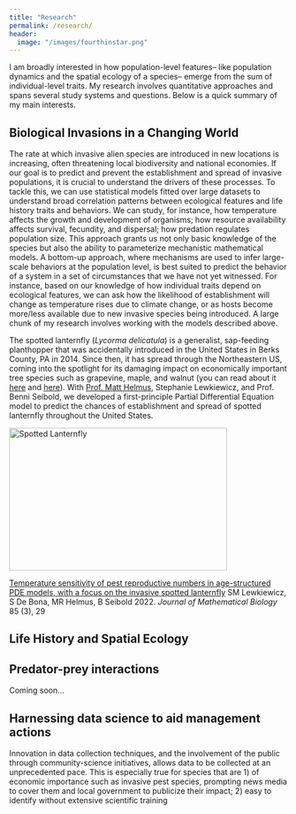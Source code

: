 ```yaml
---
title: "Research"
permalink: /research/
header:
  image: "/images/fourthinstar.png"
---
```


I am broadly interested in how population-level features– like population dynamics and the spatial ecology of a species– emerge from the sum of individual-level traits. My research involves quantitative approaches and spans several study systems and questions. Below is a quick summary of my main interests.

## Biological Invasions in a Changing World

The rate at which invasive alien species are introduced in new locations is increasing, often threatening local biodiversity and national economies. If our goal is to predict and prevent the establishment and spread of invasive populations, it is crucial to understand the drivers of these processes. To tackle this, we can use statistical models fitted over large datasets to understand broad correlation patterns between ecological features and life history traits and behaviors. We can study, for instance, how temperature affects the growth and development of organisms; how resource availability affects survival, fecundity, and dispersal; how predation regulates population size. This approach grants us not only basic knowledge of the species but also the ability to parameterize mechanistic mathematical models. A bottom-up approach, where mechanisms are used to infer large-scale behaviors at the population level, is best suited to predict the behavior of a system in a set of circumstances that we have not yet witnessed. For instance, based on our knowledge of how individual traits depend on ecological features, we can ask how the likelihood of establishment will change as temperature rises due to climate change, or as hosts become more/less available due to new invasive species being introduced. A large chunk of my research involves working with the models described above.

The spotted lanternfly (*Lycorma delicatula*) is a generalist, sap-feeding planthopper that was accidentally introduced in the United States in Berks County, PA in 2014. Since then, it has spread through the Northeastern US, coming into the spotlight for its damaging impact on economically important tree species such as grapevine, maple, and walnut (you can read about it [here](https://extension.psu.edu/spotted-lanternfly) and [here](https://www.agriculture.pa.gov/Plants_Land_Water/PlantIndustry/Entomology/spotted_lanternfly/SpottedLanternflyAlert/Pages/default.aspx)). With [Prof. Matt Helmus](https://www.iecolab.org/matthew-r-helmus/), Stephanie Lewkiewicz, and Prof. Benni Seibold, we developed a first-principle Partial Differential Equation model to predict the chances of establishment and spread of spotted lanternfly throughout the United States.

 <img src="{{ site.url }}{{ site.baseurl }}/images/slf_drawn.png" alt="Spotted Lanternfly" style="width:394px;height:258px;">

[Temperature sensitivity of pest reproductive numbers in age-structured PDE models, with a focus on the invasive spotted lanternfly](https://link.springer.com/article/10.1007/s00285-022-01800-9)
SM Lewkiewicz, S De Bona, MR Helmus, B Seibold 2022.
*Journal of Mathematical Biology* 85 (3), 29


## Life History and Spatial Ecology



## Predator-prey interactions

Coming soon...

## Harnessing data science to aid management actions

Innovation in data collection techniques, and the involvement of the public through community-science initiatives, allows data to be collected at an unprecedented pace. This is especially true for species that are 1) of economic importance such as invasive pest species, prompting news media to cover them and local government to publicize their impact; 2) easy to identify without extensive scientific training 
